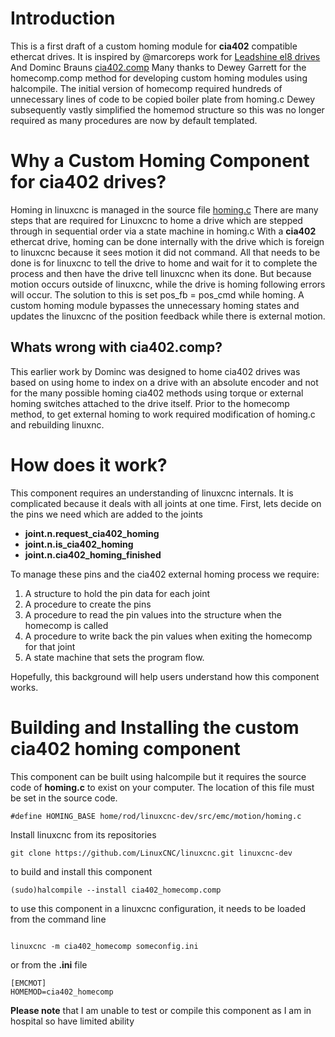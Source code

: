 # Introduction
This is a first draft of a custom homing module for **cia402** compatible ethercat drives.
It is inspired by @marcoreps work for [Leadshine el8 drives](https://github.com/marcoreps/linuxcnc_leadshine_EL8)
And Dominc Brauns [cia402.comp](https://github.com/dbraun1981/hal-cia402)
Many thanks to Dewey Garrett for the homecomp.comp method for developing custom homing modules using halcompile.
The initial version of homecomp required hundreds of unnecessary lines of code to be copied boiler plate from homing.c
Dewey subsequently vastly simplified the homemod structure so this was no longer required as many procedures are now by default templated.
# Why a Custom Homing Component for cia402 drives?
Homing in linuxcnc is managed in the source file [homing.c](https://github.com/LinuxCNC/linuxcnc/blob/master/src/emc/motion/homing.c)
There are many steps that are required for Linuxcnc to home a drive which are stepped through in sequential order via a state machine in homing.c
With a **cia402** ethercat drive, homing can be done internally with the drive which is foreign to linuxcnc because it sees motion it did not command.
All that needs to be done is for linuxcnc to tell the drive to home and wait for it to complete the process and then have the drive tell linuxcnc when its done.
But because motion occurs outside of linuxcnc, while the drive is homing following errors will occur. The solution to this is set pos_fb = pos_cmd while homing.
A custom homing module bypasses the unnecessary homing states and updates the linuxcnc of the position feedback while there is external motion.
## Whats wrong with cia402.comp?
This earlier work by Dominc was designed to home  cia402 drives was based on using home to index on a drive with an absolute encoder and not for the many possible homing cia402 methods 
using torque or external homing switches attached to the drive itself. Prior to the homecomp method, to get external homing to work required modification of homing.c and rebuilding linuxnc.
# How does it work?
This component requires an understanding of linuxcnc internals. It is complicated because it deals with all joints at one time. First, lets decide on the pins we need which are added to the joints
   - **joint.n.request_cia402_homing**
   - **joint.n.is_cia402_homing**
   - **joint.n.cia402_homing_finished**

To manage these pins and the cia402 external homing process we require:
1. A structure to hold the pin data for each joint
2. A procedure to create the pins
3. A procedure to read the pin values into the structure when the homecomp is called
4. A procedure to write back the pin values when exiting the homecomp for that joint
5. A state machine that sets the program flow.

Hopefully, this background will help users understand how this component works.

# Building and Installing the custom cia402 homing component
This component can be built using halcompile but it requires the source code of **homing.c** to exist on your computer. The location of this file must be set in the source code.
```
#define HOMING_BASE home/rod/linuxcnc-dev/src/emc/motion/homing.c
```
Install linuxcnc from its repositories
```
git clone https://github.com/LinuxCNC/linuxcnc.git linuxcnc-dev
```
to build and install this component
```
(sudo)halcompile --install cia402_homecomp.comp
```
to use this component in a linuxcnc configuration, it needs to be loaded from the command line
```

linuxcnc -m cia402_homecomp someconfig.ini
```
or from the **.ini** file
```
[EMCMOT]
HOMEMOD=cia402_homecomp
```
**Please note** that I am unable to test or compile this component as I am in hospital so have limited ability
